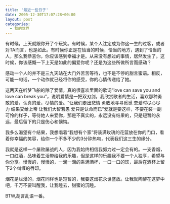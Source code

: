 ```yaml
---
title: '最近一些日子'
date: 2005-12-30T17:07:28+00:00
layout: post
categories:
  - 我的世界
---
```


有时候，上天就跟你开了个玩笑。有时候，某个人注定成为你这一生的过客，或者对TA而言，也是如此。有时候你正是在恰当的时候，恰当的地方，遇到了恰当的人，那么我恭喜你，你应该感到幸福才是。从来没有想过的事情，居然发生了。这时候，你该感慨一下上天是如此的偏爱你呢？还是为这些所做所言而感动？

感动一个人的并不是三九天站在大门外苦苦等待，也不是不停的甜言蜜语。相反，可能一句话，一个动作就已经将你的感受，你的心情传递给了她。

这两天在听梦飞船的除了爱情，真的很喜欢里面的歌词“love can save you and love can break you”，说明爱情是一把双刃剑。我欣赏歌者的生活，喜欢那种勇敢的爱，认真的爱，尽情的爱。“让我们走出悲情 勇敢地寻寻觅觅 恋爱时尽心尽力 结果交给上帝 让我们大智若愚 爱只是认命而已”爱就是要这样，不要在装一副可怜的样子，等待她人来爱你，那是不真实的，永远没有结果的，只是短暂的永远，最后留下的只是伤心和懊悔。

我多么渴望有个结果，我想唱着“我想有个家”将装满玫瑰的花篮放在你的门口，看着你幸福的笑容，给你一个不多不少的3分钟热吻，代表我们这三生的缘分。

我就是这样一个屡败屡战的人，因为我始终相信我努力过一定会有的。一支香烟，一口红酒，品味着生活带给我的乐趣，但是这样的乐趣我不要一个人独享，希望与你分享。慢慢的，慢慢的，一滴一滴的乘满酒杯，一口一口的饮，最后在酒杯上留下2个纠缠的唇印。

烟花是烂漫的，烟花同样也是短暂的，我要这烟花永世盛放。让我就陶醉在这梦中吧，千万不要叫醒我，让我睡去，甜蜜的沉睡。

BTW,胡言乱语一番。